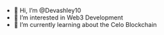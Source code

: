 - 👋 Hi, I’m @Devashley10
- 👀 I’m interested in Web3 Development
- 🌱 I’m currently learning about the Celo Blockchain

<!---
Devashley10/Devashley10 is a ✨ special ✨ repository because its `README.md` (this file) appears on your GitHub profile.
You can click the Preview link to take a look at your changes.
--->
